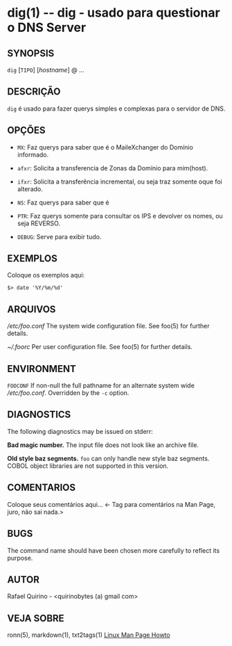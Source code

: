 dig(1) -- dig - usado para questionar o DNS Server
==================================================


SYNOPSIS
--------

`dig` [`TIPO`] [*hostname*] @*<IP-DNSSERVER>* ...

DESCRIÇÃO
---------

`dig` é usado para fazer querys simples e complexas para o servidor de DNS.

OPÇÕES
------

* `MX`:
	Faz querys para saber que é o MaileXchanger do Domínio informado.

* `afxr`:
	Solicita a transferencia de Zonas da Domínio para mim(host).


* `ifxr`:
	Solicita a transferência incremental, ou seja traz somente oque foi alterado.

* `NS`:
	Faz querys para saber que é 

* `PTR`:
	Faz querys somente para consultar os IPS e devolver os nomes, ou seja REVERSO.
* `DEBUG`:
	Serve para exibir tudo.

EXEMPLOS
--------

Coloque os exemplos aqui:

   `$> date '%Y/%m/%d'`


ARQUIVOS
--------


*/etc/foo.conf*
  The system wide configuration file. See foo(5) for further details.

*~/.foorc*
  Per user configuration file. See foo(5) for further details.

ENVIRONMENT
-----------

`FOOCONF`
  If non-null the full pathname for an alternate system wide */etc/foo.conf*.
  Overridden by the `-c` option.

DIAGNOSTICS
-----------

The following diagnostics may be issued on stderr:

**Bad magic number.**
  The input file does not look like an archive file.

**Old style baz segments.**
  `foo` can only handle new style baz segments. COBOL object libraries are not
  supported in this version.

COMENTARIOS
-----------

Coloque seus comentários aqui...
<- Tag para comentários na Man Page, juro, não sai nada.>

BUGS
----

The command name should have been chosen more carefully to reflect its
purpose.

AUTOR
-----

Rafael Quirino - <quirinobytes (a) gmail com>

VEJA SOBRE
----------

ronn(5), markdown(1), txt2tags(1) [Linux Man Page Howto](
http://www.schweikhardt.net/man_page_howto.html)

